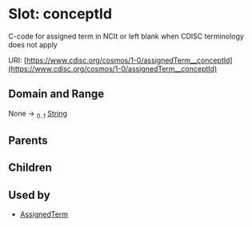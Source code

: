 
# Slot: conceptId


C-code for assigned term in NCIt or left blank when CDISC terminology does not apply

URI: [https://www.cdisc.org/cosmos/1-0/assignedTerm__conceptId](https://www.cdisc.org/cosmos/1-0/assignedTerm__conceptId)


## Domain and Range

None &#8594;  <sub>0..1</sub> [String](types/String.md)

## Parents


## Children


## Used by

 * [AssignedTerm](AssignedTerm.md)
